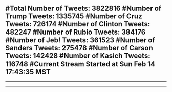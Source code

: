 #Total Number of Tweets: 3822816 
#Number of Trump Tweets: 1335745
#Number of Cruz Tweets: 726174
#Number of Clinton Tweets: 482247
#Number of Rubio Tweets: 384176
#Number of Jeb! Tweets: 361523
#Number of Sanders Tweets: 275478
#Number of Carson Tweets: 142428
#Number of Kasich Tweets: 116748
#Current Stream Started at Sun Feb 14 17:43:35 MST
---
---
---
